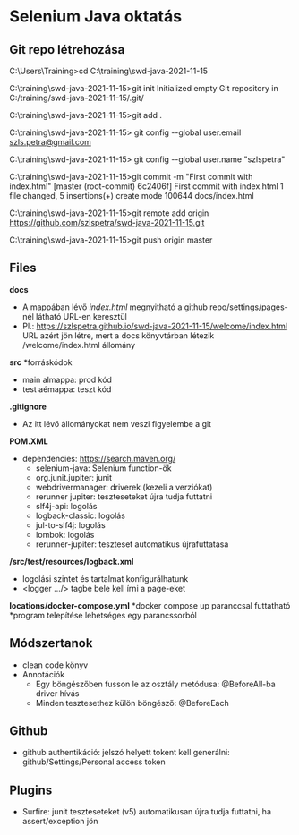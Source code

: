 # Selenium Java oktatás
## Git repo létrehozása
C:\Users\Training>cd C:\training\swd-java-2021-11-15

C:\training\swd-java-2021-11-15>git init
Initialized empty Git repository in C:/training/swd-java-2021-11-15/.git/

C:\training\swd-java-2021-11-15>git add .

C:\training\swd-java-2021-11-15> git config --global user.email szls.petra@gmail.com

C:\training\swd-java-2021-11-15> git config --global user.name "szlspetra"

C:\training\swd-java-2021-11-15>git commit -m "First commit with index.html"
[master (root-commit) 6c2406f] First commit with index.html
 1 file changed, 5 insertions(+)
 create mode 100644 docs/index.html

C:\training\swd-java-2021-11-15>git remote add origin https://github.com/szlspetra/swd-java-2021-11-15.git

C:\training\swd-java-2021-11-15>git push origin master

## **Files**
**docs**
* A mappában lévő *index.html* megnyitható a github repo/settings/pages-nél látható URL-en keresztül
* Pl.: https://szlspetra.github.io/swd-java-2021-11-15/welcome/index.html URL azért jön létre, mert a docs könyvtárban létezik /welcome/index.html állomány

**src**
*forráskódok
* main almappa: prod kód
* test aémappa: teszt kód

**.gitignore**
* Az itt lévő állományokat nem veszi figyelembe a git

**POM.XML**
* dependencies: https://search.maven.org/
	* selenium-java: Selenium function-ök
	* org.junit.jupiter: junit
	* webdrivermanager: driverek (kezeli a verziókat)
	* rerunner jupiter: teszteseteket újra tudja futtatni
	* slf4j-api: logolás
 	* logback-classic: logolás
	* jul-to-slf4j: logolás
	* lombok: logolás
	* rerunner-jupiter: teszteset automatikus újrafuttatása

**/src/test/resources/logback.xml**
* logolási szintet és tartalmat konfigurálhatunk
* <logger .../> tagbe bele kell írni a page-eket

**locations/docker-compose.yml**
*docker compose up paranccsal futtatható
*program telepítése lehetséges egy parancssorból

## Módszertanok
* clean code könyv
* Annotációk
	* Egy böngészőben fusson le az osztály metódusa: @BeforeAll-ba driver hívás
	* Minden tesztesethez külön böngésző: @BeforeEach

## Github
* github authentikáció: jelszó helyett tokent kell generálni: github/Settings/Personal access token

## Plugins
* Surfire: junit teszteseteket (v5) automatikusan újra tudja futtatni, ha assert/exception jön